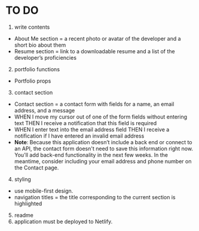 # TO DO
1. write contents
- About Me section = a recent photo or avatar of the developer and a short bio about them
- Resume section = link to a downloadable resume and a list of the developer’s proficiencies
2. portfolio functions
- Portfolio props
3. contact section 
- Contact section = a contact form with fields for a name, an email address, and a message
- WHEN I move my cursor out of one of the form fields without entering text THEN I receive a notification that this field is required
- WHEN I enter text into the email address field THEN I receive a notification if I have entered an invalid email address
- **Note**: Because this application doesn’t include a back end or connect to an API, the contact form doesn't need to save this information right now. You'll add back-end functionality in the next few weeks. In the meantime, consider including your email address and phone number on the Contact page.
4. styling
- use mobile-first design.
- navigation titles = the title corresponding to the current section is highlighted
5. readme
6. application must be deployed to Netlify.